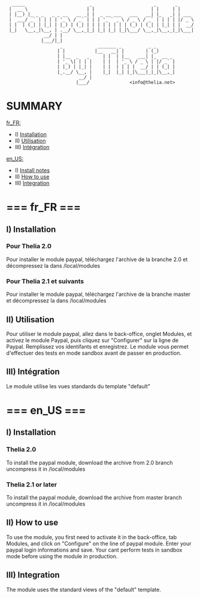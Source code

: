 ```
  _____                        _                       _       _
 |  __ \                      | |                     | |     | |
 | |__) |_ _ _   _ _ __   __ _| |  _ __ ___   ___   __| |_   _| | ___
 |  ___/ _` | | | | '_ \ / _` | | | '_ ` _ \ / _ \ / _` | | | | |/ _ \
 | |  | (_| | |_| | |_) | (_| | | | | | | | | (_) | (_| | |_| | |  __/
 |_|   \__,_|\__, | .__/ \__,_|_| |_| |_| |_|\___/ \__,_|\__,_|_|\___|
              __/ | |
             |___/|_|
                    _             _______ _          _ _
                   | |           |__   __| |        | (_)
                   | |__  _   _     | |  | |__   ___| |_  __ _
                   | '_ \| | | |    | |  | '_ \ / _ \ | |/ _` |
                   | |_) | |_| |    | |  | | | |  __/ | | (_| |
                   |_.__/ \__, |    |_|  |_| |_|\___|_|_|\__,_|
                           __/ |
                          |___/               <info@thelia.net>
```


# SUMMARY

<a href="#-fr_fr-">fr_FR:</a>
* I)   <a href="#i--installation">Installation</a>
* II)  <a href="#ii-utilisation">Utilisation</a>
* III) <a href="#iii-int%C3%A9gration">Intégration</a>

<a href="#-en_us-">en_US:</a>
* I)   <a href="#i--installation-1">Install notes</a>
* II)  <a href="#ii-how-to-use">How to use</a>
* III) <a href="#iii-integration">Integration</a>


# === fr_FR ===

## I)  Installation

### Pour Thelia 2.0

Pour installer le module paypal, téléchargez l'archive de la branche 2.0 et décompressez la dans <dossier de thelia>/local/modules

### Pour Thelia 2.1 et suivants

Pour installer le module paypal, téléchargez l'archive de la branche master et décompressez la dans <dossier de thelia>/local/modules

## II) Utilisation

Pour utiliser le module paypal, allez dans le back-office, onglet Modules, et activez le module Paypal,
puis cliquez sur "Configurer" sur la ligne de Paypal. Remplissez vos identifants et enregistrez.
Le module vous permet d'effectuer des tests en mode sandbox avant de passer en production.

## III) Intégration

Le module utilise les vues standards du template "default"

# === en_US ===

## I)  Installation

### Thelia 2.0

To install the paypal module, download the archive from 2.0 branch uncompress it in <path to thelia>/local/modules

### Thelia 2.1 or later

To install the paypal module, download the archive from master branch uncompress it in <path to thelia>/local/modules

## II) How to use

To use the module, you first need to activate it in the back-office, tab Modules, and click on "Configure" on the line
of paypal module. Enter your paypal login informations and save.
Your cant perform tests in sandbox mode before using the module in production.

## III) Integration

The module uses the standard views of the "default" template.